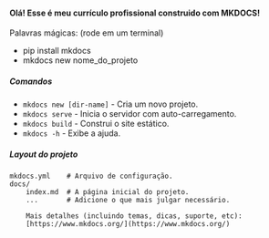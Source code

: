 #### Olá! Esse é meu currículo profissional construido com MKDOCS!


Palavras mágicas:
(rode em um terminal)

- pip install mkdocs
- mkdocs new nome_do_projeto

##### Comandos

* `mkdocs new [dir-name]` - Cria um novo projeto.
* `mkdocs serve` - Inicia o servidor com auto-carregamento.
* `mkdocs build` - Construi o site estático.
* `mkdocs -h` - Exibe a ajuda.

##### Layout do projeto

    mkdocs.yml    # Arquivo de configuração.
    docs/
        index.md  # A página inicial do projeto.
        ...       # Adicione o que mais julgar necessário.

        Mais detalhes (incluindo temas, dicas, suporte, etc):
        [https://www.mkdocs.org/](https://www.mkdocs.org/)